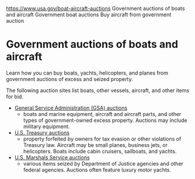 

https://www.usa.gov/boat-aircraft-auctions
Government auctions of boats and aircraft
Government boat auctions
Buy aircraft from government auction

# Government auctions of boats and aircraft

Learn how you can buy boats, yachts, helicopters, and planes from government auctions of excess and seized property.

The following auction sites list boats, other vessels, aircraft, and other items for bid.

* [General Service Administration (GSA) auctions](https://gsaauctions.gov/auctions/home)
  - boats and marine equipment, aircraft and aircraft parts, and other types of government-owned excess property. Auctions may include military equipment.
* [U.S. Treasury auctions](https://home.treasury.gov/services/treasury-auctions)
  - property forfeited by owners for tax evasion or other violations of Treasury law. Aircraft may be small planes, business jets, or helicopters. Boats include cabin cruisers, sailboats, and yachts.
* [U.S. Marshals Service auctions](https://www.usmarshals.gov/what-we-do/asset-forfeiture)
  - various items seized by Department of Justice agencies and other federal agencies. Auctions often feature luxury motor yachts.
